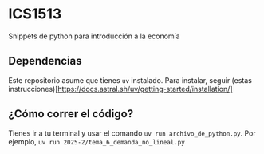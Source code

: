 # ICS1513
Snippets de python para introducción a la economía

## Dependencias

Este repositorio asume que tienes `uv` instalado. Para instalar, seguir (estas instrucciones)[https://docs.astral.sh/uv/getting-started/installation/]

## ¿Cómo correr el código?

Tienes ir a tu terminal y usar el comando `uv run archivo_de_python.py`. Por ejemplo, `uv run 2025-2/tema_6_demanda_no_lineal.py`
